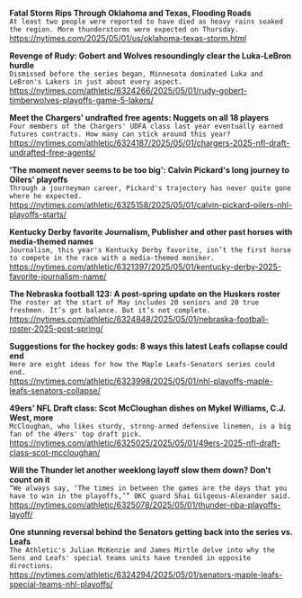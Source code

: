 **Fatal Storm Rips Through Oklahoma and Texas, Flooding Roads**\
`At least two people were reported to have died as heavy rains soaked the region. More thunderstorms were expected on Thursday.`\
https://nytimes.com/2025/05/01/us/oklahoma-texas-storm.html

**Revenge of Rudy: Gobert and Wolves resoundingly clear the Luka-LeBron hurdle**\
`Dismissed before the series began, Minnesota dominated Luka and LeBron's Lakers in just about every aspect.`\
https://nytimes.com/athletic/6324266/2025/05/01/rudy-gobert-timberwolves-playoffs-game-5-lakers/

**Meet the Chargers' undrafted free agents: Nuggets on all 18 players**\
`Four members of the Chargers' UDFA class last year eventually earned futures contracts. How many can stick around this year?`\
https://nytimes.com/athletic/6324187/2025/05/01/chargers-2025-nfl-draft-undrafted-free-agents/

**'The moment never seems to be too big': Calvin Pickard's long journey to Oilers' playoffs**\
`Through a journeyman career, Pickard's trajectory has never quite gone where he expected.`\
https://nytimes.com/athletic/6325158/2025/05/01/calvin-pickard-oilers-nhl-playoffs-starts/

**Kentucky Derby favorite Journalism, Publisher and other past horses with media-themed names**\
`Journalism, this year's Kentucky Derby favorite, isn’t the first horse to compete in the race with a media-themed moniker.`\
https://nytimes.com/athletic/6321397/2025/05/01/kentucky-derby-2025-favorite-journalism-name/

**The Nebraska football 123: A post-spring update on the Huskers roster**\
`The roster at the start of May includes 20 seniors and 20 true freshmen. It’s got balance. But it’s not complete.`\
https://nytimes.com/athletic/6324848/2025/05/01/nebraska-football-roster-2025-post-spring/

**Suggestions for the hockey gods: 8 ways this latest Leafs collapse could end**\
`Here are eight ideas for how the Maple Leafs-Senators series could end.`\
https://nytimes.com/athletic/6323998/2025/05/01/nhl-playoffs-maple-leafs-senators-collapse/

**49ers’ NFL Draft class: Scot McCloughan dishes on Mykel Williams, C.J. West, more**\
`McCloughan, who likes sturdy, strong-armed defensive linemen, is a big fan of the 49ers' top draft pick.`\
https://nytimes.com/athletic/6325025/2025/05/01/49ers-2025-nfl-draft-class-scot-mccloughan/

**Will the Thunder let another weeklong layoff slow them down? Don't count on it**\
`“We always say, ‘The times in between the games are the days that you have to win in the playoffs,’” OKC guard Shai Gilgeous-Alexander said.`\
https://nytimes.com/athletic/6325078/2025/05/01/thunder-nba-playoffs-layoff/

**One stunning reversal behind the Senators getting back into the series vs. Leafs**\
`The Athletic's Julian McKenzie and James Mirtle delve into why the Sens and Leafs' special teams units have trended in opposite directions.`\
https://nytimes.com/athletic/6324294/2025/05/01/senators-maple-leafs-special-teams-nhl-playoffs/

